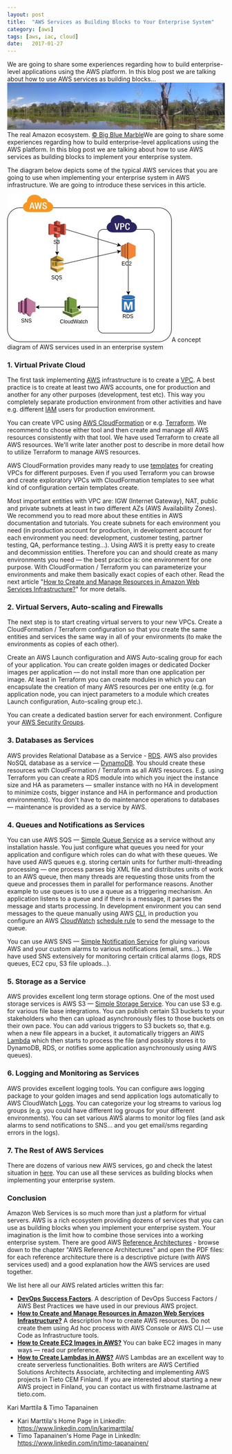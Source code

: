 ```yaml
---
layout:	post
title:	"AWS Services as Building Blocks to Your Enterprise System"
category: [aws]
tags: [aws, iac, cloud]
date:	2017-01-27
---
```


  We are going to share some experiences regarding how to build enterprise-level applications using the AWS platform. In this blog post we are talking about how to use AWS services as building blocks…   ![](/img/2017-01-27-aws-services-as-building-blocks-to-your-enterprise-system_img_1.jpeg)The real Amazon ecosystem. [© Big Blue Marble](https://www.flickr.com/photos/bbmexplorer/)We are going to share some experiences regarding how to build enterprise-level applications using the AWS platform. In this blog post we are talking about how to use AWS services as building blocks to implement your enterprise system.

The diagram below depicts some of the typical AWS services that you are going to use when implementing your enterprise system in AWS infrastructure. We are going to introduce these services in this article.

![](/img/2017-01-27-aws-services-as-building-blocks-to-your-enterprise-system_img_2.jpeg)A concept diagram of AWS services used in an enterprise system

### 1. Virtual Private Cloud

The first task implementing [AWS](https://aws.amazon.com/) infrastructure is to create a [VPC](https://aws.amazon.com/vpc/). A best practice is to create at least two AWS accounts, one for production and another for any other purposes (development, test etc). This way you completely separate production environment from other activities and have e.g. different [IAM](https://aws.amazon.com/iam/) users for production environment.

You can create VPC using [AWS CloudFormation](https://aws.amazon.com/cloudformation/) or e.g. [Terraform](https://www.terraform.io). We recommend to choose either tool and then create and manage all AWS resources consistently with that tool. We have used Terraform to create all AWS resources. We'll write later another post to describe in more detail how to utilize Terraform to manage AWS resources.

AWS CloudFormation provides many ready to use [templates](https://aws.amazon.com/cloudformation/aws-cloudformation-templates/) for creating VPCs for different purposes. Even if you used Terraform you can browse and create exploratory VPCs with CloudFormation templates to see what kind of configuration certain templates create.

Most important entities with VPC are: IGW (Internet Gateway), NAT, public and private subnets at least in two different AZs (AWS Availability Zones). We recommend you to read more about these entities in AWS documentation and tutorials. You create subnets for each environment you need (in production account for production, in development account for each environment you need: development, customer testing, partner testing, QA, performance testing…). Using AWS it is pretty easy to create and decommission entities. Therefore you can and should create as many environments you need — the best practice is: one environment for one purpose. With CloudFormation / Terraform you can parameterize your environments and make them basically exact copies of each other. Read the next article "[How to Create and Manage Resources in Amazon Web Services Infrastructure?](https://medium.com/@kari.marttila/how-to-create-and-manage-resources-in-amazon-web-services-infrastructure-f9af85b77c4a#.gt6f4tkrj)" for more details.

### 2. Virtual Servers, Auto-scaling and Firewalls

The next step is to start creating virtual servers to your new VPCs. Create a CloudFormation / Terraform configuration so that you create the same entities and services the same way in all of your environments (to make the environments as copies of each other).

Create an AWS Launch configuration and AWS Auto-scaling group for each of your application. You can create golden images or dedicated Docker images per application — do not install more than one application per image. At least in Terraform you can create modules in which you can encapsulate the creation of many AWS resources per one entity (e.g. for application node, you can inject parameters to a module which creates Launch configuration, Auto-scaling group etc.).

You can create a dedicated bastion server for each environment. Configure your [AWS Security Groups](http://docs.aws.amazon.com/AmazonVPC/latest/UserGuide/VPC_SecurityGroups.html).

### 3. Databases as Services

AWS provides Relational Database as a Service - [RDS](https://aws.amazon.com/rds/). AWS also provides NoSQL database as a service — [DynamoDB](https://aws.amazon.com/dynamodb/). You should create these resources with CloudFormation / Terraform as all AWS resources. E.g. using Terraform you can create a RDS module into which you inject the instance size and HA as parameters — smaller instance with no HA in development to minimize costs, bigger instance and HA in performance and production environments). You don't have to do maintenance operations to databases — maintenance is provided as a service by AWS.

### 4. Queues and Notifications as Services

You can use AWS SQS — [Simple Queue Service](https://aws.amazon.com/sqs/) as a service without any installation hassle. You just configure what queues you need for your application and configure which roles can do what with these queues. We have used AWS queues e.g. storing certain units for further multi-threading processing — one process parses big XML file and distributes units of work to an AWS queue, then many threads are requesting those units from the queue and processes them in parallel for performance reasons. Another example to use queues is to use a queue as a triggering mechanism. An application listens to a queue and if there is a message, it parses the message and starts processing. In development environment you can send messages to the queue manually using AWS [CLI](https://aws.amazon.com/cli/), in production you configure an AWS [CloudWatch](https://aws.amazon.com/cloudwatch/) [schedule rule](http://docs.aws.amazon.com/AmazonCloudWatch/latest/events/ScheduledEvents.html) to send the message to the queue.

You can use AWS SNS — [Simple Notification Service](https://aws.amazon.com/sns/) for gluing various AWS and your custom alarms to various notifications (email, sms…). We have used SNS extensively for monitoring certain critical alarms (logs, RDS queues, EC2 cpu, S3 file uploads…).

### 5. Storage as a Service

AWS provides excellent long term storage options. One of the most used storage services is AWS S3 — [Simple Storage Service](https://aws.amazon.com/s3/). You can use S3 e.g. for various file base integrations. You can publish certain S3 buckets to your stakeholders who then can upload asynchronously files to those buckets on their own pace. You can add various triggers to S3 buckets so, that e.g. when a new file appears in a bucket, it automatically triggers an AWS [Lambda](https://aws.amazon.com/lambda) which then starts to process the file (and possibly stores it to DynamoDB, RDS, or notifies some application asynchronously using AWS queues).

### 6. Logging and Monitoring as Services

AWS provides excellent logging tools. You can configure aws logging package to your golden images and send application logs automatically to AWS CloudWatch [Logs](https://aws.amazon.com/about-aws/whats-new/2014/07/10/introducing-amazon-cloudwatch-logs/). You can categorize your log streams to various log groups (e.g. you could have different log groups for your different environments). You can set various AWS alarms to monitor log files (and ask alarms to send notifications to SNS… and you get email/sms regarding errors in the logs).

### 7. The Rest of AWS Services

There are dozens of various new AWS services, go and check the latest situation in [here](https://aws.amazon.com/about-aws/global-infrastructure/regional-product-services/). You can use all these services as building blocks when implementing your enterprise system.

### Conclusion

Amazon Web Services is so much more than just a platform for virtual servers. AWS is a rich ecosystem providing dozens of services that you can use as building blocks when you implement your enterprise system. Your imagination is the limit how to combine those services into a working enterprise system. There are good AWS [Reference Architectures](https://aws.amazon.com/architecture/) - browse down to the chapter "AWS Reference Architectures" and open the PDF files: for each reference architecture there is a descriptive picture (with AWS services used) and a good explanation how the AWS services are used together.

We list here all our AWS related articles written this far:

* [**DevOps Success Factors**](https://medium.com/tieto-developers/devops-success-factors-53beafe63942#). A description of DevOps Success Factors / AWS Best Practices we have used in our previous AWS project.
* [**How to Create and Manage Resources in Amazon Web Services Infrastructure?**](https://medium.com/tieto-developers/how-to-create-and-manage-resources-in-amazon-web-services-infrastructure-f9af85b77c4a#) A description how to create AWS resources. Do not create them using Ad hoc process with AWS Console or AWS CLI — use Code as Infrastructure tools.
* [**How to Create EC2 Images in AWS?**](https://medium.com/tieto-developers/how-to-create-ec2-images-in-aws-a27b1afc97c6#) You can bake EC2 images in many ways — read our preference.
* [**How to Create Lambdas in AWS?**](https://medium.com/@kari.marttila/how-to-create-lambdas-in-aws-8f04ac833b2e#) AWS Lambdas are an excellent way to create serverless functionalities.
Both writers are AWS Certified Solutions Architects Associate, architecting and implementing AWS projects in Tieto CEM Finland. If you are interested about starting a new AWS project in Finland, you can contact us with firstname.lastname at tieto.com.

Kari Marttila & Timo Tapanainen

* Kari Marttila's Home Page in LinkedIn: <https://www.linkedin.com/in/karimarttila/>
* Timo Tapanainen's Home Page in LinkedIn: <https://www.linkedin.com/in/timo-tapanainen/>
  
